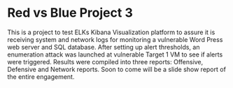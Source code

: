 # Red vs Blue Project 3
This is a project to test ELKs Kibana Visualization platform to assure it is receiving system and network logs for monitoring a vulnerable Word Press web server and SQL database.
After setting up alert thresholds, an enumeration attack was launched at vulnerable Target 1 VM to see if alerts were triggered. Results were compiled into three reports: Offensive, Defensive and Network reports. Soon to come will be a slide show report of the entire engagement. 
